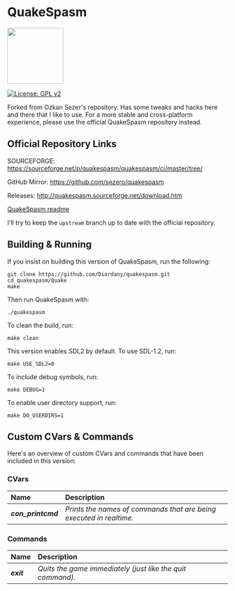 # QuakeSpasm

<img src="Misc/QuakeSpasm_512.png" width="128" />

[![License: GPL v2](https://img.shields.io/badge/License-GPL_v2-blue.svg)](https://www.gnu.org/licenses/old-licenses/gpl-2.0.en.html)

Forked from Ozkan Sezer's repository. Has some tweaks and hacks here and there that I like to use. For a more stable and cross-platform experience, please use the official QuakeSpasm repository instead.

## Official Repository Links

SOURCEFORGE: https://sourceforge.net/p/quakespasm/quakespasm/ci/master/tree/

GitHub Mirror: https://github.com/sezero/quakespasm

Releases: http://quakespasm.sourceforge.net/download.htm

[QuakeSpasm readme](Quakespasm.txt)

I'll try to keep the `upstream` branch up to date with the official repository.

## Building & Running

If you insist on building this version of QuakeSpasm, run the following:

```
git clone https://github.com/Diordany/quakespasm.git
cd quakespasm/Quake
make
```

Then run QuakeSpasm with:

```
./quakespasm
```

To clean the build, run:

```
make clean
```

This version enables SDL2 by default. To use SDL-1.2, run:

```
make USE_SDL2=0
```

To include debug symbols, run:

```
make DEBUG=1
```

To enable user directory support, run:

```
make DO_USERDIRS=1
```

## Custom CVars & Commands

Here's an overview of custom CVars and commands that have been included in this version:

### CVars

| Name               | Description                                                         |
|:-------------------|:--------------------------------------------------------------------|
| ***con_printcmd*** | *Prints the names of commands that are being executed in realtime.* |

### Commands

| Name       | Description                                                |
|:-----------|:-----------------------------------------------------------|
| ***exit*** | *Quits the game immediately (just like the quit command).* |